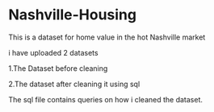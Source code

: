 # Nashville-Housing

This is a dataset for home value in the hot Nashville market

i have uploaded 2 datasets

1.The Dataset before cleaning

2.The dataset after cleaning it using sql


The sql file contains queries on how i cleaned the dataset.
